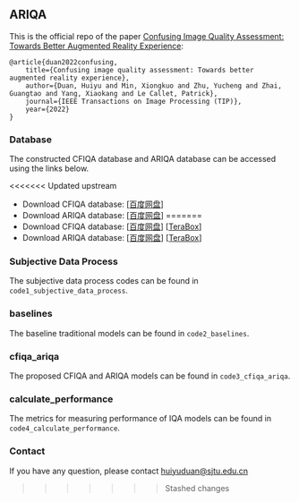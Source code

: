 ## ARIQA

This is the official repo of the paper [Confusing Image Quality Assessment: Towards Better Augmented Reality Experience](https://arxiv.org/pdf/2204.04900.pdf):
```
@article{duan2022confusing,
    title={Confusing image quality assessment: Towards better augmented reality experience},
    author={Duan, Huiyu and Min, Xiongkuo and Zhu, Yucheng and Zhai, Guangtao and Yang, Xiaokang and Le Callet, Patrick},
    journal={IEEE Transactions on Image Processing (TIP)},
    year={2022}
}
```

### Database

The constructed CFIQA database and ARIQA database can be accessed using the links below.

<<<<<<< Updated upstream
- Download CFIQA database: [[百度网盘](https://pan.baidu.com/s/1oX76hpjo_A1FAD9VBGwgQQ?pwd=6q5a)]
- Download ARIQA database: [[百度网盘](https://pan.baidu.com/s/1W-DIy0-UMjVrtS9_vm46_A?pwd=spus)]
=======
- Download CFIQA database: [[百度网盘](https://pan.baidu.com/s/1yph5IBz_-qToWrOjKO1hRw?pwd=9sn5)] [[TeraBox](https://terabox.com/s/1nrruyl7UVqUYN9qIIXk1TA)]
- Download ARIQA database: [[百度网盘](https://pan.baidu.com/s/1W-DIy0-UMjVrtS9_vm46_A?pwd=spus)] [[TeraBox](https://terabox.com/s/1eHjFld0VcoqdpbL7zjR3sw)]

### Subjective Data Process

The subjective data process codes can be found in `code1_subjective_data_process`.

### baselines

The baseline traditional models can be found in `code2_baselines`.

### cfiqa_ariqa

The proposed CFIQA and ARIQA models can be found in `code3_cfiqa_ariqa`.

### calculate_performance

The metrics for measuring performance of IQA models can be found in `code4_calculate_performance`.

### Contact
If you have any question, please contact huiyuduan@sjtu.edu.cn
>>>>>>> Stashed changes
